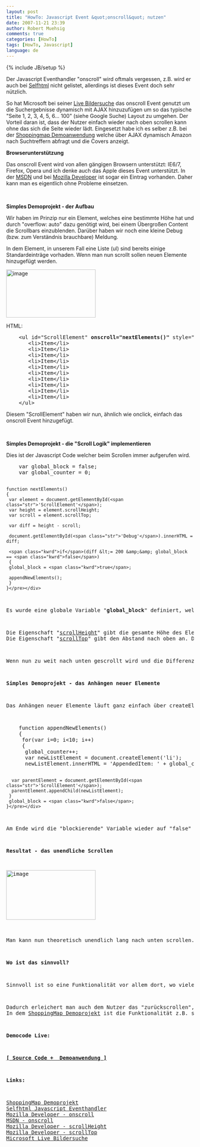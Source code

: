 ```yaml
---
layout: post
title: "HowTo: Javascript Event &quot;onscroll&quot; nutzen"
date: 2007-11-21 23:39
author: Robert Muehsig
comments: true
categories: [HowTo]
tags: [HowTo, Javascript]
language: de
---
```

{% include JB/setup %}
<p>Der Javascript Eventhandler "onscroll" wird oftmals vergessen, z.B. wird er auch bei <a href="http://de.selfhtml.org/javascript/sprache/eventhandler.htm" target="_blank">Selfhtml</a> nicht gelistet, allerdings ist dieses Event doch sehr nützlich.</p> <p>So hat Microsoft bei seiner <a href="http://search.live.com/images/results.aspx?q=paris&amp;FORM=BIRE" target="_blank">Live Bildersuche</a>&nbsp;das onscroll Event genutzt um die Suchergebnisse dynamisch mit AJAX hinzuzufügen um so das typische "Seite 1, 2, 3, 4, 5, 6... 100" (siehe Google Suche) Layout zu umgehen. Der Vorteil daran ist, dass der Nutzer einfach wieder nach oben scrollen kann ohne das sich die Seite wieder lädt. Eingesetzt habe ich es selber z.B. bei der <a href="http://code-developer.de/opensourceprojects/shoppingmap/" target="_blank">Shoppingmap Demoanwendung</a>&nbsp;welche über AJAX dynamisch Amazon nach Suchtreffern abfragt und die Covers anzeigt.</p> <p><strong>Browserunterstützung</strong></p> <p>Das onscroll Event wird von allen gängigen Browsern unterstützt: IE6/7, Firefox, Opera und ich denke auch das Apple dieses Event unterstützt.&nbsp;In der&nbsp;<a href="http://msdn2.microsoft.com/en-us/library/ms536966.aspx" target="_blank">MSDN</a> und bei <a href="http://developer.mozilla.org/en/docs/DOM:window.onscroll" target="_blank">Mozilla Developer</a> ist sogar ein Eintrag vorhanden. Daher kann man es eigentlich ohne Probleme einsetzen.</p> <p>&nbsp;</p> <p><strong>Simples Demoprojekt - der Aufbau</strong></p> <p>Wir haben im Prinzip nur ein Element, welches eine bestimmte Höhe hat und durch "overflow: auto" dazu genötigt wird, bei einem Übergroßen Content die Scrollbars einzublenden. Darüber haben wir noch eine kleine Debug (bzw. zum Verständnis brauchbare) Meldung.</p> <p>In dem Element, in unserem Fall eine Liste (ul) sind bereits einige Standardeinträge vorhaden. Wenn man nun scrollt sollen neuen Elemente hinzugefügt werden.</p> <p><a href="{{BASE_PATH}}/assets/wp-images-de/image161.png" atomicselection="true"><img style="border-right: 0px; border-top: 0px; border-left: 0px; border-bottom: 0px" height="129" alt="image" src="{{BASE_PATH}}/assets/wp-images-de/image-thumb140.png" width="240" border="0"></a> </p> <p>HTML:</p> <div class="CodeFormatContainer"><pre class="csharpcode">    &lt;ul id=<span class="str">"ScrollElement"</span> <strong>onscroll=<span class="str">"nextElements()"</span></strong> style=<span class="str">"height: 100px; width: 300px; overflow: auto; border: solid 1px black;"</span>&gt;
       &lt;li&gt;Item&lt;/li&gt;
       &lt;li&gt;Item&lt;/li&gt;
       &lt;li&gt;Item&lt;/li&gt;
       &lt;li&gt;Item&lt;/li&gt;
       &lt;li&gt;Item&lt;/li&gt;
       &lt;li&gt;Item&lt;/li&gt;
       &lt;li&gt;Item&lt;/li&gt;
       &lt;li&gt;Item&lt;/li&gt;
       &lt;li&gt;Item&lt;/li&gt;
       &lt;li&gt;Item&lt;/li&gt;
    &lt;/ul&gt;</pre></div>
<p>Diesem "ScrollElement" haben wir nun, ähnlich wie onclick, einfach das onscroll Event hinzugefügt.</p>
<p>&nbsp;</p>
<p><strong>Simples Demoprojekt - die "Scroll Logik" implementieren</strong></p>
<p>Dies ist der Javascript Code welcher beim Scrollen immer aufgerufen wird.</p>
<div class="CodeFormatContainer"><pre class="csharpcode">    var global_block = <span class="kwrd">false</span>;
    var global_counter = 0;
    
    function nextElements()
    {
     var element = document.getElementById(<span class="str">'ScrollElement'</span>);
     var height = element.scrollHeight;
     var scroll = element.scrollTop;

     var diff = height - scroll;
     
     document.getElementById(<span class="str">'Debug'</span>).innerHTML = diff;
     
     <span class="kwrd">if</span>(diff &lt;= 200 &amp;&amp; global_block == <span class="kwrd">false</span>)
     {
     global_block = <span class="kwrd">true</span>;
     
     appendNewElements();
     }
    }</pre></div>
<p>Es wurde eine globale Variable "<strong>global_block</strong>" definiert, welche verhindert, dass sobald nach unten gescrollt wird sofort neue Elemente an das Zielelement drangehangen werden. Insbesondere wenn man (sinnvollerweise) AJAX Requests macht, wie bei dem Shoppingmap Projekt, würde man dadurch den Client belasten, weil er viele Requests losschicken muss. Diese Variable verhindert dies, indem sobald ein Request aktiv ist, die Variable auf "true" gesetzt wird. Dadurch werden weitere Requests solange unterbunden, bis die Aktion ausgeführt wurde. Dannach kann man weiterscrollen.</p>
<p>Die Eigenschaft "<a href="http://developer.mozilla.org/en/docs/DOM:element.scrollHeight" target="_blank">scrollHeight</a>" gibt die gesamte Höhe des Elementes wieder (auch das was man nicht sieht).<br>Die Eigenschaft "<a href="http://developer.mozilla.org/en/docs/DOM:element.scrollTop" target="_blank">scrollTop</a>" gibt den Abstand nach oben an. Die verlinkten Mozilla Seiten geben dies auch gut anhand von Screenshots wieder.</p>
<p>Wenn nun zu weit nach unten gescrollt wird und die Differenz unter einem bestimmten Wert fällt und noch kein Request losgeschickt wurde, dann werden neuen Elemente angehangen.</p>
<p><strong>Simples Demoprojekt - das Anhängen neuer Elemente</strong></p>
<p>Das Anhängen neuer Elemente läuft ganz einfach über createElement und appendChild ab. Bei jedem "Request" werden 10 Einträge hinzugefügt.&nbsp;</p>
<div class="CodeFormatContainer"><pre class="csharpcode">    function appendNewElements()
    {
     <span class="kwrd">for</span>(var i=0; i&lt;10; i++)
     {
      global_counter++;
      var newListElement = document.createElement(<span class="str">'li'</span>);
      newListElement.innerHTML = <span class="str">'AppendedItem: '</span> + global_counter;
      
      var parentElement = document.getElementById(<span class="str">'ScrollElement'</span>);
      parentElement.appendChild(newListElement);
     }
     global_block = <span class="kwrd">false</span>;
    }</pre></div>
<p>Am Ende wird die "blockierende" Variable wieder auf "false" gesetzt.</p>
<p><strong>Resultat - das unendliche Scrollen</strong></p>
<p><a href="{{BASE_PATH}}/assets/wp-images-de/image162.png" atomicselection="true"><img style="border-right: 0px; border-top: 0px; border-left: 0px; border-bottom: 0px" height="133" alt="image" src="{{BASE_PATH}}/assets/wp-images-de/image-thumb141.png" width="240" border="0"></a> </p>
<p>Man kann nun theoretisch unendlich lang nach unten scrollen. Nette Spielerei.</p>
<p><strong>Wo ist das sinnvoll?</strong></p>
<p>Sinnvoll ist so eine Funktionalität vor allem dort, wo viele Bilder oder Videos (oder Silverlight&nbsp;Content) nachgeladen werden. Da der Browser schlecht 300 Bilder auf einmal ziehen kann, sondern vielleicht nur immer 20, aber man selbst&nbsp;trotzdem dieses "Seite 1, 2, 3, 4" leid ist, kann man diese&nbsp;Technik sehr gut mit AJAX kombinieren.</p>
<p>Dadurch erleichert man auch dem Nutzer das "zurückscrollen", indem man zuvor geladen&nbsp;Sachen&nbsp;gleich ansehen kann und nicht erst warten muss bis der Browser zur vorherigen Seite zurück gegangen ist.<br>In dem <a href="http://code-developer.de/opensourceprojects/shoppingmap/" target="_blank">ShoppingMap Demoprojekt</a> ist die Funktionalität z.B. sehr nützlich und bietet einen interessanten Ansatz.</p>
<p><strong>Democode Live:</strong></p>
<p><a href="http://code-developer.de/democode/javascriptonscroll/default.htm" target="_blank"><strong>[ Source Code +&nbsp; Demoanwendung ]</strong></a></p>
<p><strong>Links:</strong></p>
<p><a href="http://code-developer.de/opensourceprojects/shoppingmap/" target="_blank">ShoppingMap Demoprojekt</a><br><a href="http://de.selfhtml.org/javascript/sprache/eventhandler.htm" target="_blank">Selfhtml Javascript Eventhandler</a><br><a href="http://developer.mozilla.org/en/docs/DOM:window.onscroll" target="_blank">Mozilla Developer - onscroll</a><br><a href="http://msdn2.microsoft.com/en-us/library/ms536966.aspx" target="_blank">MSDN - onscroll</a><br><a href="http://developer.mozilla.org/en/docs/DOM:element.scrollHeight" target="_blank">Mozilla Developer - scrollHeight</a><br><a href="http://developer.mozilla.org/en/docs/DOM:element.scrollTop" target="_blank">Mozilla Developer - scrollTop</a><br><a href="http://search.live.com/images/results.aspx?q=paris&amp;FORM=BIRE" target="_blank">Microsoft Live Bildersuche</a></p>
